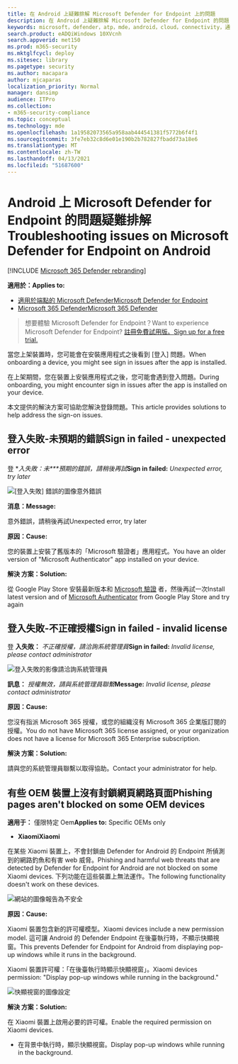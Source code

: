 ```yaml
---
title: 在 Android 上疑難排解 Microsoft Defender for Endpoint 上的問題
description: 在 Android 上疑難排解 Microsoft Defender for Endpoint 的問題
keywords: microsoft，defender，atp，mde，android，cloud，connectivity，通訊
search.product: eADQiWindows 10XVcnh
search.appverid: met150
ms.prod: m365-security
ms.mktglfcycl: deploy
ms.sitesec: library
ms.pagetype: security
ms.author: macapara
author: mjcaparas
localization_priority: Normal
manager: dansimp
audience: ITPro
ms.collection:
- m365-security-compliance
ms.topic: conceptual
ms.technology: mde
ms.openlocfilehash: 1a19582073565a958aab444541381f5772b6f4f1
ms.sourcegitcommit: 3fe7eb32c8d6e01e190b2b782827fbadd73a18e6
ms.translationtype: MT
ms.contentlocale: zh-TW
ms.lasthandoff: 04/13/2021
ms.locfileid: "51687600"
---
```

# <a name="troubleshooting-issues-on-microsoft-defender-for-endpoint-on-android"></a><span data-ttu-id="e5d55-104">Android 上 Microsoft Defender for Endpoint 的問題疑難排解</span><span class="sxs-lookup"><span data-stu-id="e5d55-104">Troubleshooting issues on Microsoft Defender for Endpoint on Android</span></span>

[!INCLUDE [Microsoft 365 Defender rebranding](../../includes/microsoft-defender.md)]

<span data-ttu-id="e5d55-105">**適用於：**</span><span class="sxs-lookup"><span data-stu-id="e5d55-105">**Applies to:**</span></span>
- [<span data-ttu-id="e5d55-106">適用於端點的 Microsoft Defender</span><span class="sxs-lookup"><span data-stu-id="e5d55-106">Microsoft Defender for Endpoint</span></span>](https://go.microsoft.com/fwlink/p/?linkid=2154037)
- [<span data-ttu-id="e5d55-107">Microsoft 365 Defender</span><span class="sxs-lookup"><span data-stu-id="e5d55-107">Microsoft 365 Defender</span></span>](https://go.microsoft.com/fwlink/?linkid=2118804)

> <span data-ttu-id="e5d55-108">想要體驗 Microsoft Defender for Endpoint？</span><span class="sxs-lookup"><span data-stu-id="e5d55-108">Want to experience Microsoft Defender for Endpoint?</span></span> [<span data-ttu-id="e5d55-109">註冊免費試用版。</span><span class="sxs-lookup"><span data-stu-id="e5d55-109">Sign up for a free trial.</span></span>](https://www.microsoft.com/microsoft-365/windows/microsoft-defender-atp?ocid=docs-wdatp-exposedapis-abovefoldlink) 

<span data-ttu-id="e5d55-110">當您上架裝置時，您可能會在安裝應用程式之後看到 [登入] 問題。</span><span class="sxs-lookup"><span data-stu-id="e5d55-110">When onboarding a device, you might see sign in issues after the app is installed.</span></span>

<span data-ttu-id="e5d55-111">在上架期間，您在裝置上安裝應用程式之後，您可能會遇到登入問題。</span><span class="sxs-lookup"><span data-stu-id="e5d55-111">During onboarding, you might encounter sign in issues after the app is installed on your device.</span></span>

<span data-ttu-id="e5d55-112">本文提供的解決方案可協助您解決登錄問題。</span><span class="sxs-lookup"><span data-stu-id="e5d55-112">This article provides solutions to help address the sign-on issues.</span></span>  

## <a name="sign-in-failed---unexpected-error"></a><span data-ttu-id="e5d55-113">登入失敗-未預期的錯誤</span><span class="sxs-lookup"><span data-stu-id="e5d55-113">Sign in failed - unexpected error</span></span>
<span data-ttu-id="e5d55-114">登 \**入失敗：未\*\*\*預期的錯誤，請稍後再試*</span><span class="sxs-lookup"><span data-stu-id="e5d55-114">**Sign in failed:** *Unexpected error, try later*</span></span>

![[登入失敗] 錯誤的圖像意外錯誤](images/f9c3bad127d636c1f150d79814f35d4c.png)

<span data-ttu-id="e5d55-116">**消息：**</span><span class="sxs-lookup"><span data-stu-id="e5d55-116">**Message:**</span></span>

<span data-ttu-id="e5d55-117">意外錯誤，請稍後再試</span><span class="sxs-lookup"><span data-stu-id="e5d55-117">Unexpected error, try later</span></span>

<span data-ttu-id="e5d55-118">**原因：**</span><span class="sxs-lookup"><span data-stu-id="e5d55-118">**Cause:**</span></span>

<span data-ttu-id="e5d55-119">您的裝置上安裝了舊版本的「Microsoft 驗證者」應用程式。</span><span class="sxs-lookup"><span data-stu-id="e5d55-119">You have an older version of "Microsoft Authenticator" app installed on your device.</span></span>

<span data-ttu-id="e5d55-120">**解決 方案：**</span><span class="sxs-lookup"><span data-stu-id="e5d55-120">**Solution:**</span></span>

<span data-ttu-id="e5d55-121">從 Google Play Store 安裝最新版本和 [Microsoft 驗證](https://play.google.com/store/apps/details?androidid=com.azure.authenticator) 者，然後再試一次</span><span class="sxs-lookup"><span data-stu-id="e5d55-121">Install latest version and of [Microsoft Authenticator](https://play.google.com/store/apps/details?androidid=com.azure.authenticator) from Google Play Store and try again</span></span>

## <a name="sign-in-failed---invalid-license"></a><span data-ttu-id="e5d55-122">登入失敗-不正確授權</span><span class="sxs-lookup"><span data-stu-id="e5d55-122">Sign in failed - invalid license</span></span>

<span data-ttu-id="e5d55-123">登 **入失敗：** *不正確授權，請洽詢系統管理員*</span><span class="sxs-lookup"><span data-stu-id="e5d55-123">**Sign in failed:** *Invalid license, please contact administrator*</span></span>

![登入失敗的影像請洽詢系統管理員](images/920e433f440fa1d3d298e6a2a43d4811.png)

<span data-ttu-id="e5d55-125">**訊息：** *授權無效，請與系統管理員聯繫*</span><span class="sxs-lookup"><span data-stu-id="e5d55-125">**Message:** *Invalid license, please contact administrator*</span></span>

<span data-ttu-id="e5d55-126">**原因：**</span><span class="sxs-lookup"><span data-stu-id="e5d55-126">**Cause:**</span></span>

<span data-ttu-id="e5d55-127">您沒有指派 Microsoft 365 授權，或您的組織沒有 Microsoft 365 企業版訂閱的授權。</span><span class="sxs-lookup"><span data-stu-id="e5d55-127">You do not have Microsoft 365 license assigned, or your organization does not have a license for Microsoft 365 Enterprise subscription.</span></span>

<span data-ttu-id="e5d55-128">**解決 方案：**</span><span class="sxs-lookup"><span data-stu-id="e5d55-128">**Solution:**</span></span>

<span data-ttu-id="e5d55-129">請與您的系統管理員聯繫以取得協助。</span><span class="sxs-lookup"><span data-stu-id="e5d55-129">Contact your administrator for help.</span></span>

## <a name="phishing-pages-arent-blocked-on-some-oem-devices"></a><span data-ttu-id="e5d55-130">有些 OEM 裝置上沒有封鎖網頁網路頁面</span><span class="sxs-lookup"><span data-stu-id="e5d55-130">Phishing pages aren't blocked on some OEM devices</span></span>

<span data-ttu-id="e5d55-131">**適用于：** 僅限特定 Oem</span><span class="sxs-lookup"><span data-stu-id="e5d55-131">**Applies to:** Specific OEMs only</span></span>

-   <span data-ttu-id="e5d55-132">**Xiaomi**</span><span class="sxs-lookup"><span data-stu-id="e5d55-132">**Xiaomi**</span></span>

<span data-ttu-id="e5d55-133">在某些 Xiaomi 裝置上，不會封鎖由 Defender for Android 的 Endpoint 所偵測到的網路釣魚和有害 web 威脅。</span><span class="sxs-lookup"><span data-stu-id="e5d55-133">Phishing and harmful web threats that are detected by Defender for Endpoint for Android are not blocked on some Xiaomi devices.</span></span> <span data-ttu-id="e5d55-134">下列功能在這些裝置上無法運作。</span><span class="sxs-lookup"><span data-stu-id="e5d55-134">The following functionality doesn't work on these devices.</span></span>

![網站的圖像報告為不安全](images/0c04975c74746a5cdb085e1d9386e713.png)


<span data-ttu-id="e5d55-136">**原因：**</span><span class="sxs-lookup"><span data-stu-id="e5d55-136">**Cause:**</span></span>

<span data-ttu-id="e5d55-137">Xiaomi 裝置包含新的許可權模型。</span><span class="sxs-lookup"><span data-stu-id="e5d55-137">Xiaomi devices include a new permission model.</span></span> <span data-ttu-id="e5d55-138">這可讓 Android 的 Defender Endpoint 在後臺執行時，不顯示快顯視窗。</span><span class="sxs-lookup"><span data-stu-id="e5d55-138">This prevents Defender for Endpoint for Android from displaying pop-up windows while it runs in the background.</span></span>

<span data-ttu-id="e5d55-139">Xiaomi 裝置許可權：「在後臺執行時顯示快顯視窗」。</span><span class="sxs-lookup"><span data-stu-id="e5d55-139">Xiaomi devices permission: "Display pop-up windows while running in the background."</span></span>

![快顯視窗的圖像設定](images/6e48e7b29daf50afddcc6c8c7d59fd64.png)

<span data-ttu-id="e5d55-141">**解決 方案：**</span><span class="sxs-lookup"><span data-stu-id="e5d55-141">**Solution:**</span></span>

<span data-ttu-id="e5d55-142">在 Xiaomi 裝置上啟用必要的許可權。</span><span class="sxs-lookup"><span data-stu-id="e5d55-142">Enable the required permission on Xiaomi devices.</span></span>

- <span data-ttu-id="e5d55-143">在背景中執行時，顯示快顯視窗。</span><span class="sxs-lookup"><span data-stu-id="e5d55-143">Display pop-up windows while running in the background.</span></span>
